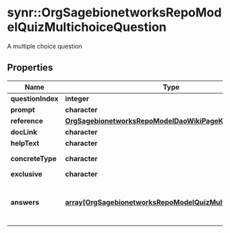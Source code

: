 # synr::OrgSagebionetworksRepoModelQuizMultichoiceQuestion

A multiple choice question

## Properties
Name | Type | Description | Notes
------------ | ------------- | ------------- | -------------
**questionIndex** | **integer** |  | [optional] 
**prompt** | **character** |  | [optional] 
**reference** | [**OrgSagebionetworksRepoModelDaoWikiPageKey**](org.sagebionetworks.repo.model.dao.WikiPageKey.md) |  | [optional] 
**docLink** | **character** |  | [optional] 
**helpText** | **character** |  | [optional] 
**concreteType** | **character** |  | [Enum: [org.sagebionetworks.repo.model.quiz.MultichoiceQuestion]] 
**exclusive** | **character** |  | [optional] 
**answers** | [**array[OrgSagebionetworksRepoModelQuizMultichoiceAnswer]**](org.sagebionetworks.repo.model.quiz.MultichoiceAnswer.md) | The possible answers for this question | [optional] 


